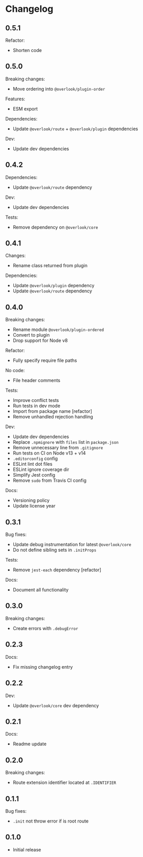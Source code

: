 # Changelog

## 0.5.1

Refactor:

* Shorten code

## 0.5.0

Breaking changes:

* Move ordering into `@overlook/plugin-order`

Features:

* ESM export

Dependencies:

* Update `@overlook/route` + `@overlook/plugin` dependencies

Dev:

* Update dev dependencies

## 0.4.2

Dependencies:

* Update `@overlook/route` dependency

Dev:

* Update dev dependencies

Tests:

* Remove dependency on `@overlook/core`

## 0.4.1

Changes:

* Rename class returned from plugin

Dependencies:

* Update `@overlook/plugin` dependency
* Update `@overlook/route` dependency

## 0.4.0

Breaking changes:

* Rename module `@overlook/plugin-ordered`
* Convert to plugin
* Drop support for Node v8

Refactor:

* Fully specify require file paths

No code:

* File header comments

Tests:

* Improve conflict tests
* Run tests in dev mode
* Import from package name [refactor]
* Remove unhandled rejection handling

Dev:

* Update dev dependencies
* Replace `.npmignore` with `files` list in `package.json`
* Remove unnecessary line from `.gitignore`
* Run tests on CI on Node v13 + v14
* `.editorconfig` config
* ESLint lint dot files
* ESLint ignore coverage dir
* Simplify Jest config
* Remove `sudo` from Travis CI config

Docs:

* Versioning policy
* Update license year

## 0.3.1

Bug fixes:

* Update debug instrumentation for latest `@overlook/core`
* Do not define sibling sets in `.initProps`

Tests:

* Remove `jest-each` dependency [refactor]

Docs:

* Document all functionality

## 0.3.0

Breaking changes:

* Create errors with `.debugError`

## 0.2.3

Docs:

* Fix missing changelog entry

## 0.2.2

Dev:

* Update `@overlook/core` dev dependency

## 0.2.1

Docs:

* Readme update

## 0.2.0

Breaking changes:

* Route extension identifier located at `.IDENTIFIER`

## 0.1.1

Bug fixes:

* `.init` not throw error if is root route

## 0.1.0

* Initial release

